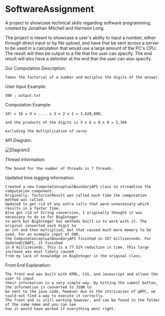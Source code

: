 # SoftwareAssignment

A project to showcase technical skills regarding software programming, created by Jonathan Mitchell and Harrison Long.

The project is meant to showcase a user's ability to input a number, either through direct input or by file upload, 
and have that be sent across a server to be used in a calculation that would use a large amount of the PC's CPU. 
The result will then be output to a file that the user can specify. The end result will also have a delimiter at the end that the user can also specify.


Our Computation Description:

    Takes the factorial of a number and mutiples the digits of the answer.

User Input Example:

    500 ; output.txt

Computation Example:

    10! = 10 x 9 x .... x 3 x 2 x 1 = 3,628,800,

    and the pruducts of the digits is 3 x 6 x 8 x 8 = 2,304

    excluding the multiplication of zeros


API Diagram:

![Diagram2](https://github.com/The-Cherry-Man/SoftwareAssignment/assets/157428885/e7e27f10-4c2e-4480-b985-ae3c3889b7d8)


Thread information:

    The bound for the number of threads is 7 threads.


Updated time logging information:

    Created a new ComputeConceptualBoundaryAPI class to streamline the computation component.
    Originally, factorialResult was called each time the computation method was called.
    Updated to get rid of any extra calls that were unnecessary which results in a faster time.
    Also got rid of String conversion, I originally thought it was necessary to do so for BigInteger
    to work but BigInteger has methods built in to work with it. The original converted each digit to 
    an int and then multiplied, but that caused much more memory to be used. For an example input of 500, 
    the ComputeConceptualBoundaryAPI finished in 357 milliseconds. For UpdatedCCBAPI, it finished 
    in 8 milliseconds. This is a 77.52% reduction in time. This large increase was most likely caused 
    from my lack of knowledge on BigInteger in the original class.

Front End Explanation:

    The front end was built with HTML, CSS, and Javascript and allows the user to input
    their information in a very simple way. By hitting the submit button, the information is converted to JSON to
    be sent to the java code, however due to the intricacies of gRPC, we could not find a way to execute it correctly.
    The front end is still working however, and can be found in the folder of the same name and you can see
    how it would have worked if everything went right.
